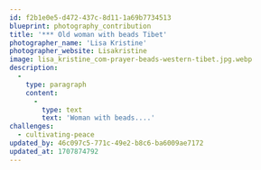 ```yaml
---
id: f2b1e0e5-d472-437c-8d11-1a69b7734513
blueprint: photography_contribution
title: '*** Old woman with beads Tibet'
photographer_name: 'Lisa Kristine'
photographer_website: Lisakristine
image: lisa_kristine_com-prayer-beads-western-tibet.jpg.webp
description:
  -
    type: paragraph
    content:
      -
        type: text
        text: 'Woman with beads....'
challenges:
  - cultivating-peace
updated_by: 46c097c5-771c-49e2-b8c6-ba6009ae7172
updated_at: 1707874792
---
```

